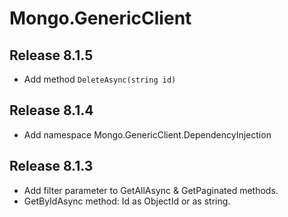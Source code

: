 # Mongo.GenericClient

## Release 8.1.5

- Add method `DeleteAsync(string id)`

## Release 8.1.4

- Add namespace Mongo.GenericClient.DependencyInjection

## Release 8.1.3

- Add filter parameter to GetAllAsync & GetPaginated methods.
- GetByIdAsync method: Id as ObjectId or as string.
